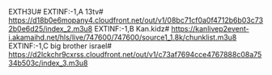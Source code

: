 EXTH3U#
EXTINF:-1,A 13tv#
https://d18b0e6mopany4.cloudfront.net/out/v1/08bc71cf0a0f4712b6b03c732b0e6d25/index_2.m3u8
EXTINF:-1,B Kan.kidz#
https://kanlivep2event-i.akamaihd.net/hls/live/747600/747600/source1_1.8k/chunklist.m3u8
EXTINF:-1,C big brother israel#
https://d2lckchr9cxrss.cloudfront.net/out/v1/c73af7694cce4767888c08a7534b503c/index_3.m3u8
